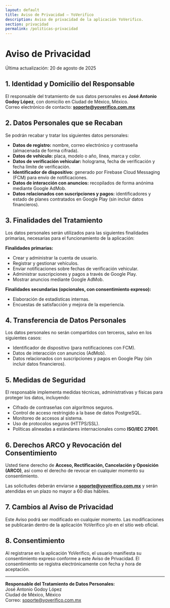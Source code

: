 ```yaml
---
layout: default
title: Aviso de Privacidad — YoVerifico
description: Aviso de privacidad de la aplicación YoVerifico.
section: privacidad
permalink: /politicas-privacidad
---
```


# Aviso de Privacidad
Última actualización: 20 de agosto de 2025

## 1. Identidad y Domicilio del Responsable
El responsable del tratamiento de sus datos personales es **José Antonio Godoy López**, con domicilio en Ciudad de México, México.  
Correo electrónico de contacto: **soporte@yoverifico.com.mx**

## 2. Datos Personales que se Recaban
Se podrán recabar y tratar los siguientes datos personales:

- **Datos de registro:** nombre, correo electrónico y contraseña (almacenada de forma cifrada).
- **Datos de vehículo:** placa, modelo o año, línea, marca y color.
- **Datos de verificación vehicular:** holograma, fecha de verificación y fecha límite de verificación.
- **Identificador de dispositivo:** generado por Firebase Cloud Messaging (FCM) para envío de notificaciones.
- **Datos de interacción con anuncios:** recopilados de forma anónima mediante Google AdMob.
- **Datos relacionados con suscripciones y pagos:** identificadores y estado de planes contratados en Google Play (sin incluir datos financieros).

## 3. Finalidades del Tratamiento
Los datos personales serán utilizados para las siguientes finalidades primarias, necesarias para el funcionamiento de la aplicación:

**Finalidades primarias:**
- Crear y administrar la cuenta de usuario.
- Registrar y gestionar vehículos.
- Enviar notificaciones sobre fechas de verificación vehicular.
- Administrar suscripciones y pagos a través de Google Play.
- Mostrar anuncios mediante Google AdMob.

**Finalidades secundarias (opcionales, con consentimiento expreso):**
- Elaboración de estadísticas internas.
- Encuestas de satisfacción y mejora de la experiencia.

## 4. Transferencia de Datos Personales
Los datos personales no serán compartidos con terceros, salvo en los siguientes casos:

- Identificador de dispositivo (para notificaciones con FCM).
- Datos de interacción con anuncios (AdMob).
- Datos relacionados con suscripciones y pagos en Google Play (sin incluir datos financieros).

## 5. Medidas de Seguridad
El responsable implementa medidas técnicas, administrativas y físicas para proteger los datos, incluyendo:

- Cifrado de contraseñas con algoritmos seguros.
- Control de acceso restringido a la base de datos PostgreSQL.
- Monitoreo de accesos al sistema.
- Uso de protocolos seguros (HTTPS/SSL).
- Políticas alineadas a estándares internacionales como **ISO/IEC 27001**.

## 6. Derechos ARCO y Revocación del Consentimiento
Usted tiene derecho de **Acceso, Rectificación, Cancelación y Oposición (ARCO)**, así como el derecho de revocar en cualquier momento su consentimiento.  

Las solicitudes deberán enviarse a **soporte@yoverifico.com.mx** y serán atendidas en un plazo no mayor a 60 días hábiles.

## 7. Cambios al Aviso de Privacidad
Este Aviso podrá ser modificado en cualquier momento. Las modificaciones se publicarán dentro de la aplicación YoVerifico y/o en el sitio web oficial.

## 8. Consentimiento
Al registrarse en la aplicación YoVerifico, el usuario manifiesta su consentimiento expreso conforme a este Aviso de Privacidad. El consentimiento se registra electrónicamente con fecha y hora de aceptación.

---

**Responsable del Tratamiento de Datos Personales:**  
José Antonio Godoy López  
Ciudad de México, México  
Correo: soporte@yoverifico.com.mx
